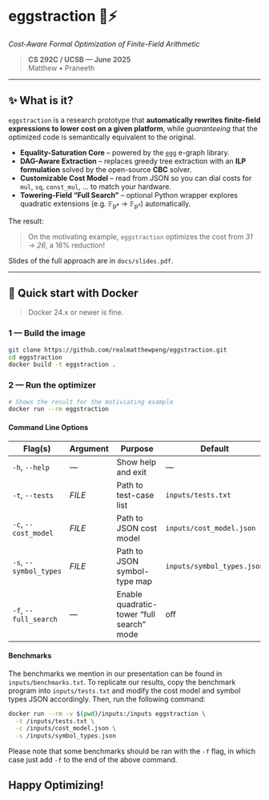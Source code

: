 # eggstraction 🪺⚡  
*Cost-Aware Formal Optimization of Finite-Field Arithmetic*

> **CS 292C / UCSB — June 2025**  
> Matthew • Praneeth

---

## ✨ What is it?

`eggstraction` is a research prototype that **automatically rewrites finite-field expressions to lower cost on a given platform**, while _guaranteeing_ that the optimized code is semantically equivalent to the original.

* **Equality-Saturation Core** – powered by the [`egg`](https://github.com/egraphs-good/egg) e-graph library.  
* **DAG-Aware Extraction** – replaces greedy tree extraction with an **ILP formulation** solved by the open-source **CBC** solver.  
* **Customizable Cost Model** – read from JSON so you can dial costs for `mul`, `sq`, `const_mul`, … to match your hardware.  
* **Towering-Field “Full Search”** – optional Python wrapper explores quadratic extensions (e.g. 𝔽<sub>p⁴</sub> → 𝔽<sub>p²</sub>) automatically.

The result:  
> On the motivating example, `eggstraction` optimizes the cost from *31 → 26*, a 16% reduction!

Slides of the full approach are in `docs/slides.pdf`.

---

## 🚀 Quick start with Docker

> Docker 24.x or newer is fine.

### 1 — Build the image

```bash
git clone https://github.com/realmatthewpeng/eggstraction.git
cd eggstraction
docker build -t eggstraction .
```

### 2 — Run the optimizer

```bash
# Shows the result for the motiviating example
docker run --rm eggstraction
```

#### Command Line Options

| Flag(s)                | Argument | Purpose                                   | Default                    |
| ---------------------- | -------- | ----------------------------------------- | -------------------------- |
| `-h`, `--help`         | —        | Show help and exit                        | —                          |
| `-t`, `--tests`        | *FILE*   | Path to test-case list                    | `inputs/tests.txt`         |
| `-c`, `--cost_model`   | *FILE*   | Path to JSON cost model                   | `inputs/cost_model.json`   |
| `-s`, `--symbol_types` | *FILE*   | Path to JSON symbol-type map              | `inputs/symbol_types.json` |
| `-f`, `--full_search`  | —        | Enable quadratic-tower “full search” mode | off                        |

#### Benchmarks

The benchmarks we mention in our presentation can be found in `inputs/benchmarks.txt`. To replicate our results, copy the benchmark program into `inputs/tests.txt` and modify the cost model and symbol types JSON accordingly. Then, run the following command:

```bash
docker run --rm -v $(pwd)/inputs:/inputs eggstraction \
  -t /inputs/tests.txt \
  -c /inputs/cost_model.json \
  -s /inputs/symbol_types.json
```

Please note that some benchmarks should be ran with the `-f` flag, in which case just add `-f` to the end of the above command. 

## Happy Optimizing!

